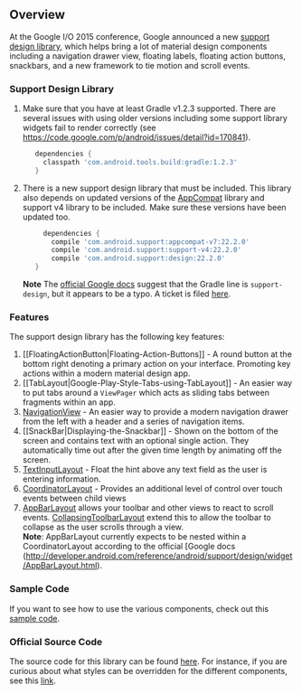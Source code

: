 ## Overview

At the Google I/O 2015 conference, Google announced a new [support design library](http://android-developers.blogspot.com/2015/05/android-design-support-library.html), which helps bring a lot of material design components including a navigation drawer view, floating labels, floating action buttons, snackbars, and a new framework to tie motion and scroll events.

### Support Design Library

1. Make sure that you have at least Gradle v1.2.3 supported.  There are several issues with using older versions including some support library widgets fail to render correctly (see  https://code.google.com/p/android/issues/detail?id=170841).  

   ```gradle
      dependencies {
        classpath 'com.android.tools.build:gradle:1.2.3'
      }
   ```
2. There is a new support design library that must be included.   This library also depends on updated versions of the [AppCompat](http://android-developers.blogspot.com/2014/10/appcompat-v21-material-design-for-pre.html) library and support v4 library to be included.  Make sure these versions have been updated too.

   ```gradle
        dependencies {
          compile 'com.android.support:appcompat-v7:22.2.0'
          compile 'com.android.support:support-v4:22.2.0'
          compile 'com.android.support:design:22.2.0'
      }
   ```
   **Note** The [official Google docs](http://developer.android.com/tools/support-library/features.html#design) suggest that the Gradle line is `support-design`, but it   appears to be a typo.  A ticket is filed [here](https://code.google.com/p/android/issues/detail?id=175066).

### Features

The support design library has the following key features:

1. [[FloatingActionButton|Floating-Action-Buttons]] - A round button at the bottom right denoting a primary action on your interface. Promoting key actions within a modern material design app.
2. [[TabLayout|Google-Play-Style-Tabs-using-TabLayout]] - An easier way to put tabs around a `ViewPager` which acts as sliding tabs between fragments within an app.
3. [NavigationView](https://developer.android.com/reference/android/support/design/widget/NavigationView.html) - An easier way to provide a modern navigation drawer from the left with a header and a series of navigation items. 
4. [[SnackBar|Displaying-the-Snackbar]] - Shown on the bottom of the screen and contains text with an optional single action. They automatically time out after the given time length by animating off the screen.
5. [TextInputLayout](http://developer.android.com/reference/android/support/design/widget/TextInputLayout.html) - Float the hint above any text field as the user is entering information. 
6. [CoordinatorLayout](http://developer.android.com/reference/android/support/design/widget/CoordinatorLayout.html) - Provides an additional level of control over touch events between child views
7. [AppBarLayout](http://developer.android.com/reference/android/support/design/widget/AppBarLayout.html) allows your toolbar and other views to react to scroll events. [CollapsingToolbarLayout](http://developer.android.com/reference/android/support/design/widget/CollapsingToolbarLayout.html) extend this to allow the toolbar to collapse as the user scrolls through a view.  
**Note**: AppBarLayout currently expects to be nested within a CoordinatorLayout according to the official [Google docs (http://developer.android.com/reference/android/support/design/widget/AppBarLayout.html).

### Sample Code

If you want to see how to use the various components, check out this [sample code](https://github.com/chrisbanes/cheesesquare).

### Official Source Code

The source code for this library can be found [here](https://android.googlesource.com/platform/frameworks/support.git/+/master/design/).  For instance, if you are curious about what styles can be overridden for the different components, see this [link](https://android.googlesource.com/platform/frameworks/support.git/+/master/design/res/values/styles.xml).